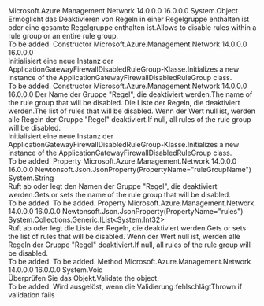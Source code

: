 <Type Name="ApplicationGatewayFirewallDisabledRuleGroup" FullName="Microsoft.Azure.Management.Network.Models.ApplicationGatewayFirewallDisabledRuleGroup">
  <TypeSignature Language="C#" Value="public class ApplicationGatewayFirewallDisabledRuleGroup" />
  <TypeSignature Language="ILAsm" Value=".class public auto ansi beforefieldinit ApplicationGatewayFirewallDisabledRuleGroup extends System.Object" />
  <TypeSignature Language="DocId" Value="T:Microsoft.Azure.Management.Network.Models.ApplicationGatewayFirewallDisabledRuleGroup" />
  <TypeSignature Language="VB.NET" Value="Public Class ApplicationGatewayFirewallDisabledRuleGroup" />
  <TypeSignature Language="F#" Value="type ApplicationGatewayFirewallDisabledRuleGroup = class" />
  <AssemblyInfo>
    <AssemblyName>Microsoft.Azure.Management.Network</AssemblyName>
    <AssemblyVersion>14.0.0.0</AssemblyVersion>
    <AssemblyVersion>16.0.0.0</AssemblyVersion>
  </AssemblyInfo>
  <Base>
    <BaseTypeName>System.Object</BaseTypeName>
  </Base>
  <Interfaces />
  <Docs>
    <summary>
            <span data-ttu-id="07380-101">Ermöglicht das Deaktivieren von Regeln in einer Regelgruppe enthalten ist oder eine gesamte Regelgruppe enthalten ist.</span><span class="sxs-lookup"><span data-stu-id="07380-101">Allows to disable rules within a rule group or an entire rule group.</span></span>
            </summary>
    <remarks>To be added.</remarks>
  </Docs>
  <Members>
    <Member MemberName=".ctor">
      <MemberSignature Language="C#" Value="public ApplicationGatewayFirewallDisabledRuleGroup ();" />
      <MemberSignature Language="ILAsm" Value=".method public hidebysig specialname rtspecialname instance void .ctor() cil managed" />
      <MemberSignature Language="DocId" Value="M:Microsoft.Azure.Management.Network.Models.ApplicationGatewayFirewallDisabledRuleGroup.#ctor" />
      <MemberSignature Language="VB.NET" Value="Public Sub New ()" />
      <MemberType>Constructor</MemberType>
      <AssemblyInfo>
        <AssemblyName>Microsoft.Azure.Management.Network</AssemblyName>
        <AssemblyVersion>14.0.0.0</AssemblyVersion>
        <AssemblyVersion>16.0.0.0</AssemblyVersion>
      </AssemblyInfo>
      <Parameters />
      <Docs>
        <summary>
            <span data-ttu-id="07380-102">Initialisiert eine neue Instanz der ApplicationGatewayFirewallDisabledRuleGroup-Klasse.</span><span class="sxs-lookup"><span data-stu-id="07380-102">Initializes a new instance of the ApplicationGatewayFirewallDisabledRuleGroup class.</span></span>
            </summary>
        <remarks>To be added.</remarks>
      </Docs>
    </Member>
    <Member MemberName=".ctor">
      <MemberSignature Language="C#" Value="public ApplicationGatewayFirewallDisabledRuleGroup (string ruleGroupName, System.Collections.Generic.IList&lt;int&gt; rules = null);" />
      <MemberSignature Language="ILAsm" Value=".method public hidebysig specialname rtspecialname instance void .ctor(string ruleGroupName, class System.Collections.Generic.IList`1&lt;int32&gt; rules) cil managed" />
      <MemberSignature Language="DocId" Value="M:Microsoft.Azure.Management.Network.Models.ApplicationGatewayFirewallDisabledRuleGroup.#ctor(System.String,System.Collections.Generic.IList{System.Int32})" />
      <MemberSignature Language="VB.NET" Value="Public Sub New (ruleGroupName As String, Optional rules As IList(Of Integer) = null)" />
      <MemberSignature Language="F#" Value="new Microsoft.Azure.Management.Network.Models.ApplicationGatewayFirewallDisabledRuleGroup : string * System.Collections.Generic.IList&lt;int&gt; -&gt; Microsoft.Azure.Management.Network.Models.ApplicationGatewayFirewallDisabledRuleGroup" Usage="new Microsoft.Azure.Management.Network.Models.ApplicationGatewayFirewallDisabledRuleGroup (ruleGroupName, rules)" />
      <MemberType>Constructor</MemberType>
      <AssemblyInfo>
        <AssemblyName>Microsoft.Azure.Management.Network</AssemblyName>
        <AssemblyVersion>14.0.0.0</AssemblyVersion>
        <AssemblyVersion>16.0.0.0</AssemblyVersion>
      </AssemblyInfo>
      <Parameters>
        <Parameter Name="ruleGroupName" Type="System.String" />
        <Parameter Name="rules" Type="System.Collections.Generic.IList&lt;System.Int32&gt;" />
      </Parameters>
      <Docs>
        <param name="ruleGroupName"><span data-ttu-id="07380-103">Der Name der Gruppe "Regel", die deaktiviert werden.</span><span class="sxs-lookup"><span data-stu-id="07380-103">The name of the rule group that will be disabled.</span></span></param>
        <param name="rules"><span data-ttu-id="07380-104">Die Liste der Regeln, die deaktiviert werden.</span><span class="sxs-lookup"><span data-stu-id="07380-104">The list of rules that will be disabled.</span></span> <span data-ttu-id="07380-105">Wenn der Wert null ist, werden alle Regeln der Gruppe "Regel" deaktiviert.</span><span class="sxs-lookup"><span data-stu-id="07380-105">If null, all rules of the rule group will be disabled.</span></span></param>
        <summary>
            <span data-ttu-id="07380-106">Initialisiert eine neue Instanz der ApplicationGatewayFirewallDisabledRuleGroup-Klasse.</span><span class="sxs-lookup"><span data-stu-id="07380-106">Initializes a new instance of the ApplicationGatewayFirewallDisabledRuleGroup class.</span></span>
            </summary>
        <remarks>To be added.</remarks>
      </Docs>
    </Member>
    <Member MemberName="RuleGroupName">
      <MemberSignature Language="C#" Value="public string RuleGroupName { get; set; }" />
      <MemberSignature Language="ILAsm" Value=".property instance string RuleGroupName" />
      <MemberSignature Language="DocId" Value="P:Microsoft.Azure.Management.Network.Models.ApplicationGatewayFirewallDisabledRuleGroup.RuleGroupName" />
      <MemberSignature Language="VB.NET" Value="Public Property RuleGroupName As String" />
      <MemberSignature Language="F#" Value="member this.RuleGroupName : string with get, set" Usage="Microsoft.Azure.Management.Network.Models.ApplicationGatewayFirewallDisabledRuleGroup.RuleGroupName" />
      <MemberType>Property</MemberType>
      <AssemblyInfo>
        <AssemblyName>Microsoft.Azure.Management.Network</AssemblyName>
        <AssemblyVersion>14.0.0.0</AssemblyVersion>
        <AssemblyVersion>16.0.0.0</AssemblyVersion>
      </AssemblyInfo>
      <Attributes>
        <Attribute>
          <AttributeName>Newtonsoft.Json.JsonProperty(PropertyName="ruleGroupName")</AttributeName>
        </Attribute>
      </Attributes>
      <ReturnValue>
        <ReturnType>System.String</ReturnType>
      </ReturnValue>
      <Docs>
        <summary>
            <span data-ttu-id="07380-107">Ruft ab oder legt den Namen der Gruppe "Regel", die deaktiviert werden.</span><span class="sxs-lookup"><span data-stu-id="07380-107">Gets or sets the name of the rule group that will be disabled.</span></span>
            </summary>
        <value>To be added.</value>
        <remarks>To be added.</remarks>
      </Docs>
    </Member>
    <Member MemberName="Rules">
      <MemberSignature Language="C#" Value="public System.Collections.Generic.IList&lt;int&gt; Rules { get; set; }" />
      <MemberSignature Language="ILAsm" Value=".property instance class System.Collections.Generic.IList`1&lt;int32&gt; Rules" />
      <MemberSignature Language="DocId" Value="P:Microsoft.Azure.Management.Network.Models.ApplicationGatewayFirewallDisabledRuleGroup.Rules" />
      <MemberSignature Language="VB.NET" Value="Public Property Rules As IList(Of Integer)" />
      <MemberSignature Language="F#" Value="member this.Rules : System.Collections.Generic.IList&lt;int&gt; with get, set" Usage="Microsoft.Azure.Management.Network.Models.ApplicationGatewayFirewallDisabledRuleGroup.Rules" />
      <MemberType>Property</MemberType>
      <AssemblyInfo>
        <AssemblyName>Microsoft.Azure.Management.Network</AssemblyName>
        <AssemblyVersion>14.0.0.0</AssemblyVersion>
        <AssemblyVersion>16.0.0.0</AssemblyVersion>
      </AssemblyInfo>
      <Attributes>
        <Attribute>
          <AttributeName>Newtonsoft.Json.JsonProperty(PropertyName="rules")</AttributeName>
        </Attribute>
      </Attributes>
      <ReturnValue>
        <ReturnType>System.Collections.Generic.IList&lt;System.Int32&gt;</ReturnType>
      </ReturnValue>
      <Docs>
        <summary>
            <span data-ttu-id="07380-108">Ruft ab oder legt die Liste der Regeln, die deaktiviert werden.</span><span class="sxs-lookup"><span data-stu-id="07380-108">Gets or sets the list of rules that will be disabled.</span></span> <span data-ttu-id="07380-109">Wenn der Wert null ist, werden alle Regeln der Gruppe "Regel" deaktiviert.</span><span class="sxs-lookup"><span data-stu-id="07380-109">If null, all rules of the rule group will be disabled.</span></span>
            </summary>
        <value>To be added.</value>
        <remarks>To be added.</remarks>
      </Docs>
    </Member>
    <Member MemberName="Validate">
      <MemberSignature Language="C#" Value="public virtual void Validate ();" />
      <MemberSignature Language="ILAsm" Value=".method public hidebysig newslot virtual instance void Validate() cil managed" />
      <MemberSignature Language="DocId" Value="M:Microsoft.Azure.Management.Network.Models.ApplicationGatewayFirewallDisabledRuleGroup.Validate" />
      <MemberSignature Language="VB.NET" Value="Public Overridable Sub Validate ()" />
      <MemberSignature Language="F#" Value="abstract member Validate : unit -&gt; unit&#xA;override this.Validate : unit -&gt; unit" Usage="applicationGatewayFirewallDisabledRuleGroup.Validate " />
      <MemberType>Method</MemberType>
      <AssemblyInfo>
        <AssemblyName>Microsoft.Azure.Management.Network</AssemblyName>
        <AssemblyVersion>14.0.0.0</AssemblyVersion>
        <AssemblyVersion>16.0.0.0</AssemblyVersion>
      </AssemblyInfo>
      <ReturnValue>
        <ReturnType>System.Void</ReturnType>
      </ReturnValue>
      <Parameters />
      <Docs>
        <summary>
            <span data-ttu-id="07380-110">Überprüfen Sie das Objekt.</span><span class="sxs-lookup"><span data-stu-id="07380-110">Validate the object.</span></span>
            </summary>
        <remarks>To be added.</remarks>
        <exception cref="T:Microsoft.Rest.ValidationException">
            <span data-ttu-id="07380-111">Wird ausgelöst, wenn die Validierung fehlschlägt</span><span class="sxs-lookup"><span data-stu-id="07380-111">Thrown if validation fails</span></span>
            </exception>
      </Docs>
    </Member>
  </Members>
</Type>